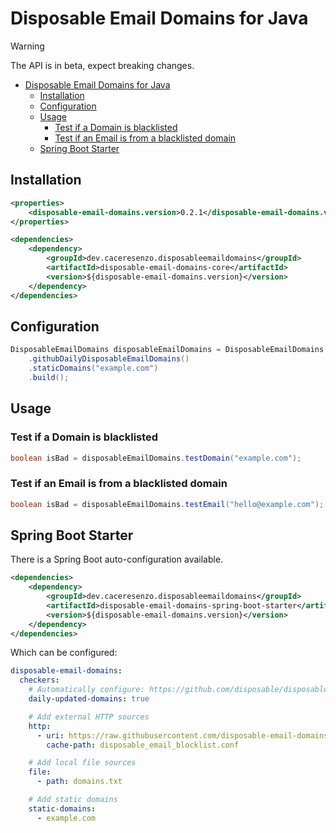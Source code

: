# Disposable Email Domains for Java

> [!WARNING]
> The API is in beta, expect breaking changes.

- [Disposable Email Domains for Java](#disposable-email-domains-for-java)
  - [Installation](#installation)
  - [Configuration](#configuration)
  - [Usage](#usage)
    - [Test if a Domain is blacklisted](#test-if-a-domain-is-blacklisted)
    - [Test if an Email is from a blacklisted domain](#test-if-an-email-is-from-a-blacklisted-domain)
  - [Spring Boot Starter](#spring-boot-starter)

## Installation

```xml
<properties>
    <disposable-email-domains.version>0.2.1</disposable-email-domains.version>
</properties>

<dependencies>
    <dependency>
        <groupId>dev.caceresenzo.disposableemaildomains</groupId>
        <artifactId>disposable-email-domains-core</artifactId>
        <version>${disposable-email-domains.version}</version>
    </dependency>
</dependencies>
```

## Configuration

```java
DisposableEmailDomains disposableEmailDomains = DisposableEmailDomains.builder()
    .githubDailyDisposableEmailDomains()
    .staticDomains("example.com")
    .build();
```

## Usage

### Test if a Domain is blacklisted

```java
boolean isBad = disposableEmailDomains.testDomain("example.com");
```

### Test if an Email is from a blacklisted domain

```java
boolean isBad = disposableEmailDomains.testEmail("hello@example.com");
```

## Spring Boot Starter

There is a Spring Boot auto-configuration available.

```xml
<dependencies>
    <dependency>
        <groupId>dev.caceresenzo.disposableemaildomains</groupId>
        <artifactId>disposable-email-domains-spring-boot-starter</artifactId>
        <version>${disposable-email-domains.version}</version>
    </dependency>
</dependencies>
```

Which can be configured:

```yml
disposable-email-domains:
  checkers:
    # Automatically configure: https://github.com/disposable/disposable-email-domains
    daily-updated-domains: true

    # Add external HTTP sources
    http:
      - uri: https://raw.githubusercontent.com/disposable-email-domains/disposable-email-domains/refs/heads/main/disposable_email_blocklist.conf
        cache-path: disposable_email_blocklist.conf

    # Add local file sources
    file:
      - path: domains.txt

    # Add static domains
    static-domains:
      - example.com
```
